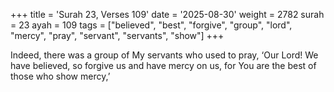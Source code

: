 +++
title = 'Surah 23, Verses 109'
date = '2025-08-30'
weight = 2782
surah = 23
ayah = 109
tags = ["believed", "best", "forgive", "group", "lord", "mercy", "pray", "servant", "servants", "show"]
+++

Indeed, there was a group of My servants who used to pray, ‘Our Lord! We have believed, so forgive us and have mercy on us, for You are the best of those who show mercy,’